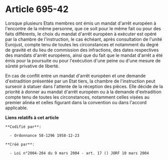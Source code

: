 # Article 695-42

Lorsque plusieurs Etats membres ont émis un mandat d'arrêt européen à l'encontre de la même personne, que ce soit pour le
même fait ou pour des faits différents, le choix du mandat d'arrêt européen à exécuter est opéré par la chambre de
l'instruction, le cas échéant, après consultation de l'unité Eurojust, compte tenu de toutes les circonstances et notamment
du degré de gravité et du lieu de commission des infractions, des dates respectives des mandats d'arrêt européens, ainsi que
du fait que le mandat d'arrêt a été émis pour la poursuite ou pour l'exécution d'une peine ou d'une mesure de sûreté
privative de liberté.

En cas de conflit entre un mandat d'arrêt européen et une demande d'extradition présentée par un Etat tiers, la chambre de
l'instruction peut surseoir à statuer dans l'attente de la réception des pièces. Elle décide de la priorité à donner au
mandat d'arrêt européen ou à la demande d'extradition compte tenu de toutes les circonstances, notamment celles visées au
premier alinéa et celles figurant dans la convention ou dans l'accord applicable.

**Liens relatifs à cet article**

	**Codifié par**:

	  - Ordonnance 58-1296 1958-12-23

	**Créé par**:

	  - Loi n°2004-204 du 9 mars 2004 - art. 17 () JORF 10 mars 2004
